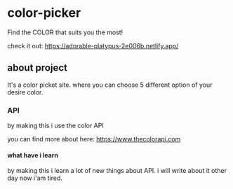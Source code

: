 # color-picker
 Find the COLOR that suits you the most!

check it out: https://adorable-platypus-2e006b.netlify.app/

## about project
It's a color picket site. where you can choose 5 different option of your desire color.

### API
by making this i use the color API 

you can find more about here: https://www.thecolorapi.com

#### what have i learn 
by making this i learn a lot of new things about API. i will write about it other day now i'am tired.